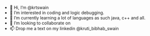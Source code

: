 - 👋 Hi, I’m @krtswain
- 👀 I’m interested in coding and logic debugging.
- 🌱 I’m currently learning a lot of languages as such java, c++ and all.
- 💞️ I’m looking to collaborate on 
- 📫 Drop me a text on my linkedin @kruti_bibhab_swain


